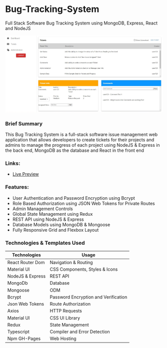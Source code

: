 # Bug-Tracking-System
Full Stack Software Bug Tracking System using MongoDB, Express, React and NodeJS

![But Tracker Cover](https://github.com/Ken-Yokohama/Bug-Tracking-System/blob/master/cover.JPG?raw=true)

### Brief Summary
This Bug Tracking System is a full-stack software issue management web application that allows developers to create tickets for their projects and admins to manage the progress of each project using NodeJS & Express in the back end, MongoDB as the database and React in the front end

### Links:
- [Live Preview](https://ken-yokohama.github.io/Bug-Tracking-System)

### Features:
- User Authentication and Password Encryption using Bcrypt
- Role Based Authorization using JSON Web Tokens for Private Routes
- Admin Management Controls
- Global State Management using Redux
- REST API using NodeJS & Express
- Database Models using MongoDB & Mongoose
- Fully Responsive Grid and Flexbox Layout


### Technologies & Templates Used
| Technologies | Usage                                      |
| ----------------- | ------------------------------------------------ |
| React Router Dom | Navigation & Routing |
| Material UI | CSS Components, Styles & Icons|
| NodeJS & Express| REST API|
| MongoDb| Database|
| Mongoose| ODM|
| Bcrypt| Password Encryption and Verification|
| Json Web Tokens| Route Authorization|
| Axios| HTTP Requests|
| Material UI| CSS UI Library|
| Redux| State Management|
| Typescript | Compiler and Error Detection |
| Npm GH-Pages | Web Hosting |

